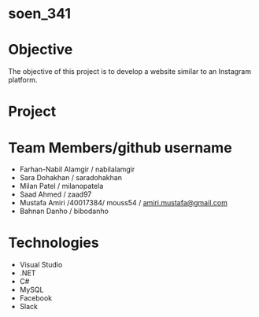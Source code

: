 # soen_341

# Objective
The objective of this project is to develop a website similar to an Instagram platform.

# Project

# Team Members/github username
- Farhan-Nabil Alamgir / nabilalamgir
- Sara Dohakhan / saradohakhan
- Milan Patel / milanopatela
- Saad Ahmed / zaad97
- Mustafa Amiri /40017384/ mouss54 / amiri.mustafa@gmail.com
- Bahnan Danho / bibodanho

# Technologies
- Visual Studio
- .NET
- C#
- MySQL
- Facebook
- Slack
